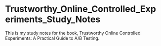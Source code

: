 # Trustworthy_Online_Controlled_Experiments_Study_Notes

This is my study notes for the book, Trustworthy Online Controlled Experiments: A Practical Guide to A/B Testing.  

